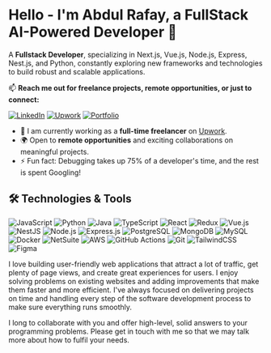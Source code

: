 # Hello - I'm Abdul Rafay, a **FullStack AI-Powered Developer** 👋

A **Fullstack Developer**, specializing in Next.js, Vue.js, Node.js, Express, Nest.js, and Python, constantly exploring new frameworks and technologies to build robust and scalable applications.

📫 **Reach me out for **freelance projects**, **remote opportunities**, or just to connect:**

[![LinkedIn](https://img.shields.io/badge/-LinkedIn-0077B5?style=for-the-badge&logo=linkedin&logoColor=white)](https://www.linkedin.com/in/abd-rafay/)
[![Upwork](https://img.shields.io/badge/-Upwork-6fda44?style=for-the-badge&logo=upwork&logoColor=white)](https://www.upwork.com/freelancers/~011ea83b41779904e0)
[![Portfolio](https://img.shields.io/badge/-Portfolio-black?style=for-the-badge&logo=github&logoColor=white)](https://yourportfolio.com)


- 🌱 I am currently working as a **full-time freelancer** on [Upwork](https://www.upwork.com/).
- 🌍 Open to **remote opportunities** and exciting collaborations on meaningful projects.
- ⚡ Fun fact: Debugging takes up 75% of a developer's time, and the rest is spent Googling!


## 🛠️ Technologies & Tools

![JavaScript](https://img.shields.io/badge/-JavaScript-F7DF1E?style=for-the-badge&logo=javascript&logoColor=black)
![Python](https://img.shields.io/badge/-Python-3776AB?style=for-the-badge&logo=python&logoColor=white)
![Java](https://img.shields.io/badge/-Java-007396?style=for-the-badge&logo=java&logoColor=white)
![TypeScript](https://img.shields.io/badge/-TypeScript-007ACC?style=for-the-badge&logo=typescript&logoColor=white)
![React](https://img.shields.io/badge/-React-61DAFB?style=for-the-badge&logo=react&logoColor=black)
![Redux](https://img.shields.io/badge/-Redux-764ABC?style=for-the-badge&logo=redux&logoColor=white)
![Vue.js](https://img.shields.io/badge/-Vue.js-4FC08D?style=for-the-badge&logo=vue.js&logoColor=white)
![NestJS](https://img.shields.io/badge/-NestJS-E0234E?style=for-the-badge&logo=nestjs&logoColor=white)
![Node.js](https://img.shields.io/badge/-Node.js-339933?style=for-the-badge&logo=node.js&logoColor=white)
![Express.js](https://img.shields.io/badge/-Express.js-000000?style=for-the-badge&logo=express&logoColor=white)
![PostgreSQL](https://img.shields.io/badge/-PostgreSQL-4169E1?style=for-the-badge&logo=postgresql&logoColor=white)
![MongoDB](https://img.shields.io/badge/-MongoDB-47A248?style=for-the-badge&logo=mongodb&logoColor=white)
![MySQL](https://img.shields.io/badge/-MySQL-4479A1?style=for-the-badge&logo=mysql&logoColor=white)
![Docker](https://img.shields.io/badge/-Docker-2496ED?style=for-the-badge&logo=docker&logoColor=white)
![NetSuite](https://img.shields.io/badge/-NetSuite-002A5E?style=for-the-badge&logo=oracle&logoColor=white)
![AWS](https://img.shields.io/badge/-AWS-232F3E?style=for-the-badge&logo=amazon-aws&logoColor=white)
![GitHub Actions](https://img.shields.io/badge/-GitHub%20Actions-2088FF?style=for-the-badge&logo=github-actions&logoColor=white)
![Git](https://img.shields.io/badge/-Git-F05032?style=for-the-badge&logo=git&logoColor=white)
![TailwindCSS](https://img.shields.io/badge/-TailwindCSS-38B2AC?style=for-the-badge&logo=tailwind-css&logoColor=white)
![Figma](https://img.shields.io/badge/-Figma-F24E1E?style=for-the-badge&logo=figma&logoColor=white)

I love building user-friendly web applications that attract a lot of traffic, get plenty of page views, and create great experiences for users. I enjoy solving problems on existing websites and adding improvements that make them faster and more efficient. I've always focused on delivering projects on time and handling every step of the software development process to make sure everything runs smoothly.

I long to collaborate with you and offer high-level, solid answers to your programming problems. Please get in touch with me so that we may talk more about how to fulfil your needs.


